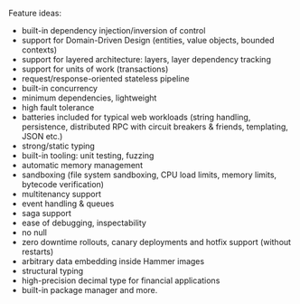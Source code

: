 Feature ideas:

* built-in dependency injection/inversion of control
* support for Domain-Driven Design (entities, value objects, bounded contexts)
* support for layered architecture: layers, layer dependency tracking
* support for units of work (transactions)
* request/response-oriented stateless pipeline
* built-in concurrency
* minimum dependencies, lightweight
* high fault tolerance
* batteries included for typical web workloads (string handling, persistence, distributed RPC with circuit breakers & friends, templating, JSON etc.)
* strong/static typing
* built-in tooling: unit testing, fuzzing
* automatic memory management
* sandboxing (file system sandboxing, CPU load limits, memory limits, bytecode verification)
* multitenancy support
* event handling & queues
* saga support
* ease of debugging, inspectability
* no null
* zero downtime rollouts, canary deployments and hotfix support (without restarts)
* arbitrary data embedding inside Hammer images
* structural typing
* high-precision decimal type for financial applications
* built-in package manager
  and more.